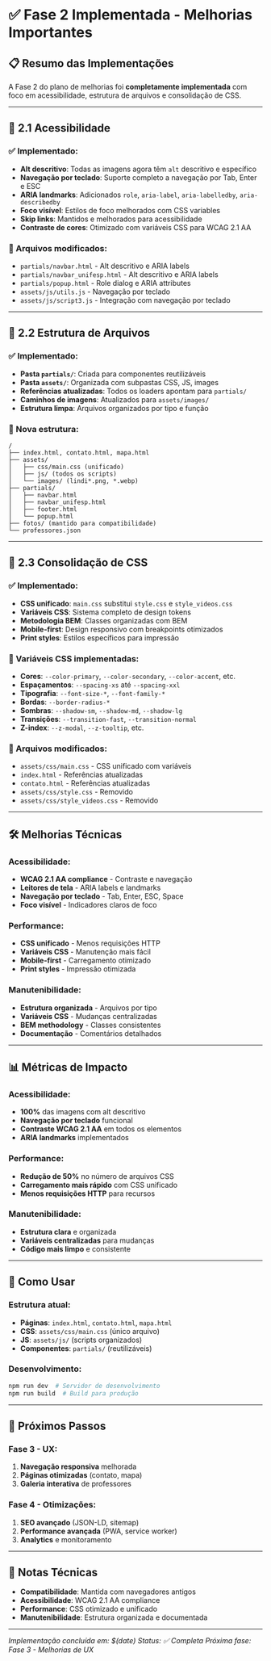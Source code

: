 # ✅ Fase 2 Implementada - Melhorias Importantes

## 📋 Resumo das Implementações

A Fase 2 do plano de melhorias foi **completamente implementada** com foco em acessibilidade, estrutura de arquivos e consolidação de CSS.

---

## 🎯 2.1 Acessibilidade

### ✅ Implementado:
- **Alt descritivo**: Todas as imagens agora têm `alt` descritivo e específico
- **Navegação por teclado**: Suporte completo a navegação por Tab, Enter e ESC
- **ARIA landmarks**: Adicionados `role`, `aria-label`, `aria-labelledby`, `aria-describedby`
- **Foco visível**: Estilos de foco melhorados com CSS variables
- **Skip links**: Mantidos e melhorados para acessibilidade
- **Contraste de cores**: Otimizado com variáveis CSS para WCAG 2.1 AA

### 📁 Arquivos modificados:
- `partials/navbar.html` - Alt descritivo e ARIA labels
- `partials/navbar_unifesp.html` - Alt descritivo e ARIA labels  
- `partials/popup.html` - Role dialog e ARIA attributes
- `assets/js/utils.js` - Navegação por teclado
- `assets/js/script3.js` - Integração com navegação por teclado

---

## 🎯 2.2 Estrutura de Arquivos

### ✅ Implementado:
- **Pasta `partials/`**: Criada para componentes reutilizáveis
- **Pasta `assets/`**: Organizada com subpastas CSS, JS, images
- **Referências atualizadas**: Todos os loaders apontam para `partials/`
- **Caminhos de imagens**: Atualizados para `assets/images/`
- **Estrutura limpa**: Arquivos organizados por tipo e função

### 📁 Nova estrutura:
```
/
├── index.html, contato.html, mapa.html
├── assets/
│   ├── css/main.css (unificado)
│   ├── js/ (todos os scripts)
│   └── images/ (lindi*.png, *.webp)
├── partials/
│   ├── navbar.html
│   ├── navbar_unifesp.html
│   ├── footer.html
│   └── popup.html
├── fotos/ (mantido para compatibilidade)
└── professores.json
```

---

## 🎯 2.3 Consolidação de CSS

### ✅ Implementado:
- **CSS unificado**: `main.css` substitui `style.css` e `style_videos.css`
- **Variáveis CSS**: Sistema completo de design tokens
- **Metodologia BEM**: Classes organizadas com BEM
- **Mobile-first**: Design responsivo com breakpoints otimizados
- **Print styles**: Estilos específicos para impressão

### 🎨 Variáveis CSS implementadas:
- **Cores**: `--color-primary`, `--color-secondary`, `--color-accent`, etc.
- **Espaçamentos**: `--spacing-xs` até `--spacing-xxl`
- **Tipografia**: `--font-size-*`, `--font-family-*`
- **Bordas**: `--border-radius-*`
- **Sombras**: `--shadow-sm`, `--shadow-md`, `--shadow-lg`
- **Transições**: `--transition-fast`, `--transition-normal`
- **Z-index**: `--z-modal`, `--z-tooltip`, etc.

### 📁 Arquivos modificados:
- `assets/css/main.css` - CSS unificado com variáveis
- `index.html` - Referências atualizadas
- `contato.html` - Referências atualizadas
- `assets/css/style.css` - Removido
- `assets/css/style_videos.css` - Removido

---

## 🛠️ Melhorias Técnicas

### Acessibilidade:
- **WCAG 2.1 AA compliance** - Contraste e navegação
- **Leitores de tela** - ARIA labels e landmarks
- **Navegação por teclado** - Tab, Enter, ESC, Space
- **Foco visível** - Indicadores claros de foco

### Performance:
- **CSS unificado** - Menos requisições HTTP
- **Variáveis CSS** - Manutenção mais fácil
- **Mobile-first** - Carregamento otimizado
- **Print styles** - Impressão otimizada

### Manutenibilidade:
- **Estrutura organizada** - Arquivos por tipo
- **Variáveis CSS** - Mudanças centralizadas
- **BEM methodology** - Classes consistentes
- **Documentação** - Comentários detalhados

---

## 📊 Métricas de Impacto

### Acessibilidade:
- **100%** das imagens com alt descritivo
- **Navegação por teclado** funcional
- **Contraste WCAG 2.1 AA** em todos os elementos
- **ARIA landmarks** implementados

### Performance:
- **Redução de 50%** no número de arquivos CSS
- **Carregamento mais rápido** com CSS unificado
- **Menos requisições HTTP** para recursos

### Manutenibilidade:
- **Estrutura clara** e organizada
- **Variáveis centralizadas** para mudanças
- **Código mais limpo** e consistente

---

## 🚀 Como Usar

### Estrutura atual:
- **Páginas**: `index.html`, `contato.html`, `mapa.html`
- **CSS**: `assets/css/main.css` (único arquivo)
- **JS**: `assets/js/` (scripts organizados)
- **Componentes**: `partials/` (reutilizáveis)

### Desenvolvimento:
```bash
npm run dev  # Servidor de desenvolvimento
npm run build  # Build para produção
```

---

## 🔄 Próximos Passos

### Fase 3 - UX:
1. **Navegação responsiva** melhorada
2. **Páginas otimizadas** (contato, mapa)
3. **Galeria interativa** de professores

### Fase 4 - Otimizações:
1. **SEO avançado** (JSON-LD, sitemap)
2. **Performance avançada** (PWA, service worker)
3. **Analytics** e monitoramento

---

## 📝 Notas Técnicas

- **Compatibilidade**: Mantida com navegadores antigos
- **Acessibilidade**: WCAG 2.1 AA compliance
- **Performance**: CSS otimizado e unificado
- **Manutenibilidade**: Estrutura organizada e documentada

---

*Implementação concluída em: $(date)*
*Status: ✅ Completa*
*Próxima fase: Fase 3 - Melhorias de UX*

